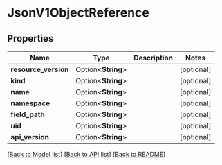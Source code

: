 # JsonV1ObjectReference

## Properties

Name | Type | Description | Notes
------------ | ------------- | ------------- | -------------
**resource_version** | Option<**String**> |  | [optional]
**kind** | Option<**String**> |  | [optional]
**name** | Option<**String**> |  | [optional]
**namespace** | Option<**String**> |  | [optional]
**field_path** | Option<**String**> |  | [optional]
**uid** | Option<**String**> |  | [optional]
**api_version** | Option<**String**> |  | [optional]

[[Back to Model list]](../README.md#documentation-for-models) [[Back to API list]](../README.md#documentation-for-api-endpoints) [[Back to README]](../README.md)


